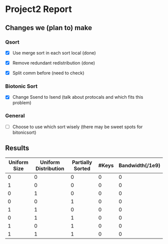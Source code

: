 # Project2 Report

## Changes we (plan to) make

### Qsort

- [x] Use merge sort in each sort local (done)

- [x] Remove redundant redistribution (done)

- [x] Split comm before (need to check)

### Biotonic Sort

- [x] Change Ssend to Isend (talk about protocals and which fits this problem)

### General

- [ ] Choose to use which sort wisely (there may be sweet spots for bitonicsort)

## Results

| Uniform Size | Uniform Distribution | Partially Sorted | #Keys | Bandwidth(/1e9) |
|---|---|---|---|---|
| 0 | 0 | 0 | 0 | 0 |
| 1 | 0 | 0 | 0 | 0 |
| 0 | 1 | 0 | 0 | 0 |
| 0 | 0 | 1 | 0 | 0 |
| 1 | 1 | 0 | 0 | 0 |
| 0 | 1 | 1 | 0 | 0 |
| 1 | 0 | 1 | 0 | 0 |
| 1 | 1 | 1 | 0 | 0 |
